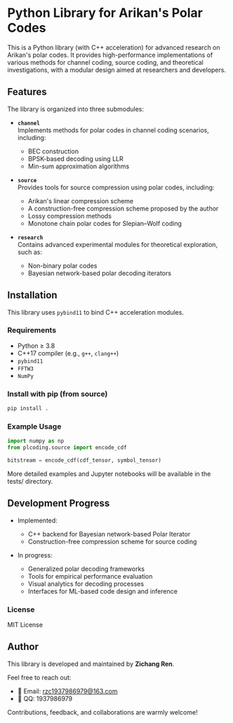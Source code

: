 # Python Library for Arikan's Polar Codes

This is a Python library (with C++ acceleration) for advanced research on Arikan's polar codes. It provides high-performance implementations of various methods for channel coding, source coding, and theoretical investigations, with a modular design aimed at researchers and developers.

## Features

The library is organized into three submodules:

- **`channel`**  
  Implements methods for polar codes in channel coding scenarios, including:
  - BEC construction
  - BPSK-based decoding using LLR
  - Min-sum approximation algorithms

- **`source`**  
  Provides tools for source compression using polar codes, including:
  - Arikan's linear compression scheme
  - A construction-free compression scheme proposed by the author
  - Lossy compression methods
  - Monotone chain polar codes for Slepian–Wolf coding

- **`research`**  
  Contains advanced experimental modules for theoretical exploration, such as:
  - Non-binary polar codes
  - Bayesian network-based polar decoding iterators

## Installation

This library uses `pybind11` to bind C++ acceleration modules.

### Requirements

- Python ≥ 3.8
- C++17 compiler (e.g., `g++`, `clang++`)
- `pybind11`
- `FFTW3`
- `NumPy`

### Install with pip (from source)

```bash
pip install .
```

### Example Usage

```python
import numpy as np
from plcoding.source import encode_cdf

bitstream = encode_cdf(cdf_tensor, symbol_tensor)
```
More detailed examples and Jupyter notebooks will be available in the tests/ directory.

## Development Progress

- Implemented:
  - C++ backend for Bayesian network-based Polar Iterator
  - Construction-free compression scheme for source coding

- In progress:
  - Generalized polar decoding frameworks
  - Tools for empirical performance evaluation
  - Visual analytics for decoding processes
  - Interfaces for ML-based code design and inference

### License

MIT License

## Author

This library is developed and maintained by **Zichang Ren**.

Feel free to reach out:

- 📧 Email: [rzc1937986979@163.com](mailto:rzc1937986979@163.com)
- 💬 QQ: 1937986979

Contributions, feedback, and collaborations are warmly welcome!
